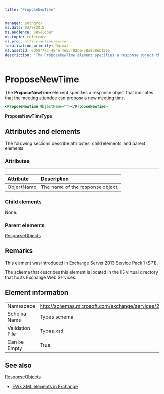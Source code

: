 ```yaml
---
title: "ProposeNewTime"
 
 
manager: sethgros
ms.date: 03/9/2015
ms.audience: Developer
ms.topic: reference
ms.prod: office-online-server
localization_priority: Normal
ms.assetid: 6d5977ac-484e-4e53-92ba-58a868eb3395
description: "The ProposeNewTime element specifies a response object that indicates that the meeting attendee can propose a new meeting time."
---
```


# ProposeNewTime

The **ProposeNewTime** element specifies a response object that indicates that the meeting attendee can propose a new meeting time. 
  
```XML
<ProposeNewTime ObjectName=""></ProposeNewTime>
```

 **ProposeNewTimeType**
## Attributes and elements

The following sections describe attributes, child elements, and parent elements.
  
### Attributes

****

|**Attribute**|**Description**|
|:-----|:-----|
|ObjectName  <br/> |The name of the response object.  <br/> |
   
### Child elements

None.
  
### Parent elements

[ResponseObjects](responseobjects.md)
  
## Remarks

This element was introduced in Exchange Server 2013 Service Pack 1 (SP1).
  
The schema that describes this element is located in the IIS virtual directory that hosts Exchange Web Services.
  
## Element information

|||
|:-----|:-----|
|Namespace  <br/> |http://schemas.microsoft.com/exchange/services/2006/types  <br/> |
|Schema Name  <br/> |Types schema  <br/> |
|Validation File  <br/> |Types.xsd  <br/> |
|Can be Empty  <br/> |True  <br/> |
   
## See also



[ResponseObjects](responseobjects.md)


- [EWS XML elements in Exchange](ews-xml-elements-in-exchange.md)

